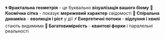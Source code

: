**🌀 Фрактальна геометрія** - це буквально **візуалізація вашого біому**
**🌌 Космічна сітка** - показує **мережевий характер** свідомості
**💫 Спіральна динаміка** - **еволюція і ріст** у дії
**⚡ Енергетичні потоки** - **відлуння і хвилі** стають видимими
**🔮 Багатовимірність** - **квантові форки** і паралельні реальності